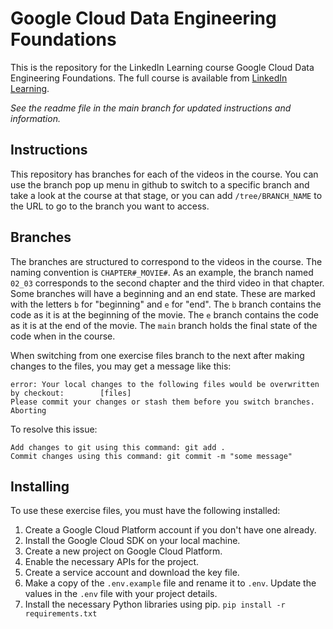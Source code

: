 # Google Cloud Data Engineering Foundations
This is the repository for the LinkedIn Learning course Google Cloud Data Engineering Foundations. The full course is available from [LinkedIn Learning][lil-course-url].

_See the readme file in the main branch for updated instructions and information._
## Instructions
This repository has branches for each of the videos in the course. You can use the branch pop up menu in github to switch to a specific branch and take a look at the course at that stage, or you can add `/tree/BRANCH_NAME` to the URL to go to the branch you want to access.

## Branches
The branches are structured to correspond to the videos in the course. The naming convention is `CHAPTER#_MOVIE#`. As an example, the branch named `02_03` corresponds to the second chapter and the third video in that chapter. 
Some branches will have a beginning and an end state. These are marked with the letters `b` for "beginning" and `e` for "end". The `b` branch contains the code as it is at the beginning of the movie. The `e` branch contains the code as it is at the end of the movie. The `main` branch holds the final state of the code when in the course.

When switching from one exercise files branch to the next after making changes to the files, you may get a message like this:

    error: Your local changes to the following files would be overwritten by checkout:        [files]
    Please commit your changes or stash them before you switch branches.
    Aborting

To resolve this issue:
	
    Add changes to git using this command: git add .
	Commit changes using this command: git commit -m "some message"


## Installing
To use these exercise files, you must have the following installed:

1. Create a Google Cloud Platform account if you don't have one already.
2. Install the Google Cloud SDK on your local machine.
3. Create a new project on Google Cloud Platform.
4. Enable the necessary APIs for the project.
5. Create a service account and download the key file.
6. Make a copy of the `.env.example` file and rename it to `.env`. Update the values in the `.env` file with your project details.
7. Install the necessary Python libraries using pip. `pip install -r requirements.txt`


[0]: # (Replace these placeholder URLs with actual course URLs)

[lil-course-url]: https://www.linkedin.com/learning/
[lil-thumbnail-url]: http://

